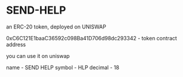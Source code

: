 # SEND-HELP
an ERC-20 token, deployed on UNISWAP

0xC6C121E1baaC36592c098Ba41D706d98dc293342 - token contract address

you can use it on uniswap 

name - SEND HELP
symbol - HLP
decimal - 18
